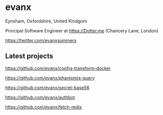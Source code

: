 
# evanx

Eynsham, Oxfordshire, United Kindgom 

Principal Software Engineer at https://Dotter.me (Chancery Lane, London)

https://twitter.com/evanxsummers


## Latest projects 

https://github.com/evanx/config-transform-docker

https://github.com/evanx/phantomjs-query

https://github.com/evanx/secret-base56

https://github.com/evanx/authbot

https://github.com/evanx/fetch-redis

